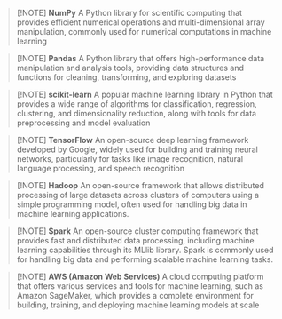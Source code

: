 
> [!NOTE] **NumPy**
> A Python library for scientific computing that provides efficient numerical operations and multi-dimensional array manipulation, commonly used for numerical computations in machine learning


> [!NOTE] **Pandas**
> A Python library that offers high-performance data manipulation and analysis tools, providing data structures and functions for cleaning, transforming, and exploring datasets



> [!NOTE] **scikit-learn**
> A popular machine learning library in Python that provides a wide range of algorithms for classification, regression, clustering, and dimensionality reduction, along with tools for data preprocessing and model evaluation



> [!NOTE] **TensorFlow**
> An open-source deep learning framework developed by Google, widely used for building and training neural networks, particularly for tasks like image recognition, natural language processing, and speech recognition



> [!NOTE] **Hadoop**
> An open-source framework that allows distributed processing of large datasets across clusters of computers using a simple programming model, often used for handling big data in machine learning applications.



> [!NOTE] **Spark**
> An open-source cluster computing framework that provides fast and distributed data processing, including machine learning capabilities through its MLlib library. Spark is commonly used for handling big data and performing scalable machine learning tasks.


> [!NOTE] **AWS (Amazon Web Services)**
> A cloud computing platform that offers various services and tools for machine learning, such as Amazon SageMaker, which provides a complete environment for building, training, and deploying machine learning models at scale

